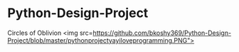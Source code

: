 # Python-Design-Project
</hl>Circles of Oblivion</hl>
<img src=https://github.com/bkoshy369/Python-Design-Project/blob/master/pythonprojectyayiloveprogramming.PNG">
